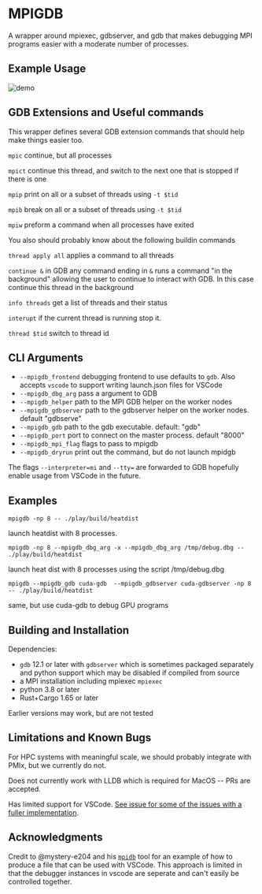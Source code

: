 # MPIGDB

A wrapper around mpiexec, gdbserver, and gdb that makes debugging MPI programs easier with a moderate number of processes.

## Example Usage

![demo](https://github.com/robertu94/mpigdb/blob/main/docs/demo.gif)

## GDB Extensions and Useful commands

This wrapper defines several GDB extension commands that should help make things easier too.

`mpic` continue, but all processes

`mpict` continue this thread, and switch to the next one that is stopped if there is one

`mpip` print on all or a subset of threads using `-t $tid`

`mpib` break on all or a subset of threads using `-t $tid`

`mpiw` preform a command when all processes have exited

You also should probably know about the following buildin commands

`thread apply all` applies a command to all threads

`continue &` in GDB any command ending in `&` runs a command "in the background" allowing the user to continue to interact with GDB.  In this case continue this thread in the background

`info threads` get a list of threads and their status

`interupt` if the current thread is running stop it.

`thread $tid` switch to thread id

## CLI Arguments

+ `--mpigdb_frontend` debugging frontend to use defaults to `gdb`.  Also accepts `vscode` to support writing launch.json files for VSCode
+ `--mpigdb_dbg_arg` pass a argument to GDB
+ `--mpigdb_helper` path to the MPI GDB helper on the worker nodes
+ `--mpigdb_gdbserver` path to the gdbserver helper on the worker nodes. default "gdbserve"
+ `--mpigdb_gdb` path to the gdb executable. default: "gdb"
+ `--mpigdb_port` port to connect on the master process. default "8000"
+ `--mpigdb_mpi_flag` flags to pass to mpigdb
+ `--mpigdb_dryrun` print out the command, but do not launch mpidgb

The flags `--interpreter=mi` and `--tty=` are forwarded to GDB hopefully enable usage from VSCode in the future.


## Examples

`mpigdb -np 8 -- ./play/build/heatdist`

launch heatdist with 8 processes.

`mpigdb -np 8 --mpigdb_dbg_arg -x --mpigdb_dbg_arg /tmp/debug.dbg -- ./play/build/heatdist`

launch heat dist with 8 processes using the script /tmp/debug.dbg

`mpigdb --mpigdb_gdb cuda-gdb  --mpigdb_gdbserver cuda-gdbserver -np 8 -- ./play/build/heatdist`

same, but use cuda-gdb to debug GPU programs

## Building and Installation

Dependencies:

+ `gdb` 12.1 or later with `gdbserver` which is sometimes packaged separately and python support which may be disabled if compiled from source
+ a MPI installation including mpiexec `mpiexec`
+ python 3.8 or later
+ Rust+Cargo 1.65 or later

Earlier versions may work, but are not tested

## Limitations and Known Bugs

For HPC systems with meaningful scale, we should probably integrate with PMIx, but we currently do not.

Does not currently work with LLDB which is required for MacOS -- PRs are accepted.

Has limited support for VSCode. [See issue for some of the issues with a fuller implementation](https://github.com/microsoft/vscode-cpptools/issues/1723).

## Acknowledgments

Credit to @mystery-e204 and his [`mpidb`](https://github.com/mystery-e204/mpidb) tool for an example of how to produce a file that can be used with VSCode.
This approach is limited in that the debugger instances in vscode are seperate and can't easily be controlled together.
